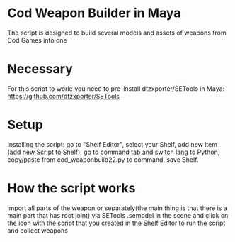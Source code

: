 # Cod Weapon Builder in Maya
The script is designed to build several models and assets of weapons from Cod Games into one


# Necessary
For this script to work:
you need to pre-install dtzxporter/SETools in Maya: 
https://github.com/dtzxporter/SETools

# Setup

Installing the script:
go to "Shelf Editor",
select your Shelf,
add new item (add new Script to Shelf),
go to command tab and switch lang to Python, 
copy/paste from cod_weaponbuild22.py to command,
save Shelf.


# How the script works
import all parts of the weapon or separately(the main thing is that there is a main part that has root joint)
via SETools .semodel in the scene
and click on the icon with the script that you created in the Shelf Editor to run the script and collect weapons

